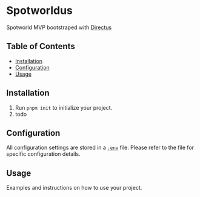 # Spotworldus

Spotworld MVP bootstraped with [Directus](https://docs.directus.io/)

## Table of Contents

- [Installation](#installation)
- [Configuration](#configuration)
- [Usage](#usage)

## Installation

1. Run `pnpm init` to initialize your project.
2. todo

## Configuration

All configuration settings are stored in a [`.env`](./.env) file. Please refer to the file for specific configuration details.

## Usage

<!-- todo -->
Examples and instructions on how to use your project.